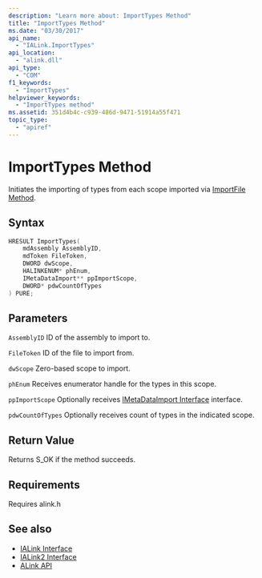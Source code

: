 ```yaml
---
description: "Learn more about: ImportTypes Method"
title: "ImportTypes Method"
ms.date: "03/30/2017"
api_name:
  - "IALink.ImportTypes"
api_location:
  - "alink.dll"
api_type:
  - "COM"
f1_keywords:
  - "ImportTypes"
helpviewer_keywords:
  - "ImportTypes method"
ms.assetid: 351d4b4c-c939-486d-9471-51914a55f471
topic_type:
  - "apiref"
---
```

# ImportTypes Method

Initiates the importing of types from each scope imported via [ImportFile Method](importfile-method.md).

## Syntax

```cpp
HRESULT ImportTypes(
    mdAssembly AssemblyID,
    mdToken FileToken,
    DWORD dwScope,
    HALINKENUM* phEnum,
    IMetaDataImport** ppImportScope,
    DWORD* pdwCountOfTypes
) PURE;
```

## Parameters

 `AssemblyID`
 ID of the assembly to import to.

 `FileToken`
 ID of the file to import from.

 `dwScope`
 Zero-based scope to import.

 `phEnum`
 Receives enumerator handle for the types in this scope.

 `ppImportScope`
 Optionally receives [IMetaDataImport Interface](../../../core/unmanaged-api/metadata/imetadataimport-interface.md) interface.

 `pdwCountOfTypes`
 Optionally receives count of types in the indicated scope.

## Return Value

 Returns S_OK if the method succeeds.

## Requirements

 Requires alink.h

## See also

- [IALink Interface](ialink-interface.md)
- [IALink2 Interface](ialink2-interface.md)
- [ALink API](index.md)
